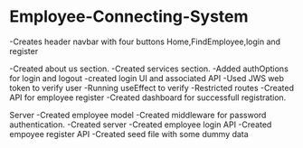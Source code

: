 # Employee-Connecting-System

-Creates header navbar with four buttons
Home,FindEmployee,login and register

-Created about us section.
-Created services section.
-Added authOptions for login and logout
-created login UI and associated API 
-Used JWS web token to verify user 
-Running useEffect to verify
-Restricted routes
-Created API for employee register
-Created dashboard for successfull registration.


Server
-Created employee model
-Created middleware for password authentication.
-Created server
-Created employee login API
-Created empoyee register API
-Created seed file with some dummy data

